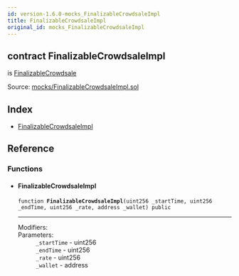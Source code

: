```yaml
---
id: version-1.6.0-mocks_FinalizableCrowdsaleImpl
title: FinalizableCrowdsaleImpl
original_id: mocks_FinalizableCrowdsaleImpl
---
```


<div class="contract-doc"><div class="contract"><h2 class="contract-header"><span class="contract-kind">contract</span> FinalizableCrowdsaleImpl</h2><p class="base-contracts"><span>is</span> <a href="crowdsale_FinalizableCrowdsale.html">FinalizableCrowdsale</a></p><div class="source">Source: <a href="https://github.com/OpenZeppelin/zeppelin-solidity/blob/v1.6.0/contracts/mocks/FinalizableCrowdsaleImpl.sol" target="_blank">mocks/FinalizableCrowdsaleImpl.sol</a></div></div><div class="index"><h2>Index</h2><ul><li><a href="mocks_FinalizableCrowdsaleImpl.html#FinalizableCrowdsaleImpl">FinalizableCrowdsaleImpl</a></li></ul></div><div class="reference"><h2>Reference</h2><div class="functions"><h3>Functions</h3><ul><li><div class="item function"><span id="FinalizableCrowdsaleImpl" class="anchor-marker"></span><h4 class="name">FinalizableCrowdsaleImpl</h4><div class="body"><code class="signature">function <strong>FinalizableCrowdsaleImpl</strong><span>(uint256 _startTime, uint256 _endTime, uint256 _rate, address _wallet) </span><span>public </span></code><hr/><dl><dt><span class="label-modifiers">Modifiers:</span></dt><dd></dd><dt><span class="label-parameters">Parameters:</span></dt><dd><div><code>_startTime</code> - uint256</div><div><code>_endTime</code> - uint256</div><div><code>_rate</code> - uint256</div><div><code>_wallet</code> - address</div></dd></dl></div></div></li></ul></div></div></div>
